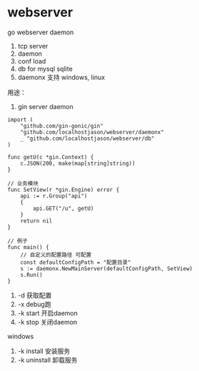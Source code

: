 # webserver
go webserver daemon


1. tcp server
2. daemon
3. conf load
4. db for mysql sqlite
5. daemonx 支持 windows, linux

用途：
1. gin server daemon
```golang
import (
	"github.com/gin-gonic/gin"
	"github.com/localhostjason/webserver/daemonx"
	_ "github.com/localhostjason/webserver/db"
)

func getU(c *gin.Context) {
	c.JSON(200, make(map[string]string))
}

// 业务模块
func SetView(r *gin.Engine) error {
	api := r.Group("api")
	{
		api.GET("/u", getU)
	}
	return nil
}

// 例子
func main() {
	// 自定义的配置路径 可配置
	const defaultConfigPath = "配置目录"
	s := daemonx.NewMainServer(defaultConfigPath, SetView)
	s.Run()
}
```

1. -d  获取配置
2. -x  debug跑
3. -k start 开启daemon
4. -k stop  关闭daemon

windows

1. -k install 安装服务
2. -k uninstall 卸载服务